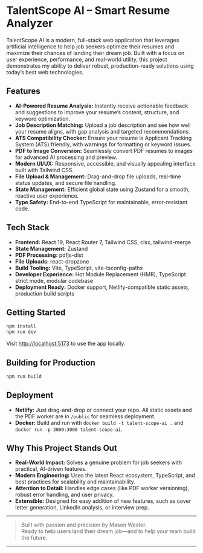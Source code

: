 
# TalentScope AI – Smart Resume Analyzer

TalentScope AI is a modern, full-stack web application that leverages artificial intelligence to help job seekers optimize their resumes and maximize their chances of landing their dream job. Built with a focus on user experience, performance, and real-world utility, this project demonstrates my ability to deliver robust, production-ready solutions using today’s best web technologies.

## Features

- **AI-Powered Resume Analysis:** Instantly receive actionable feedback and suggestions to improve your resume’s content, structure, and keyword optimization.
- **Job Description Matching:** Upload a job description and see how well your resume aligns, with gap analysis and targeted recommendations.
- **ATS Compatibility Checker:** Ensure your resume is Applicant Tracking System (ATS) friendly, with warnings for formatting or keyword issues.
- **PDF to Image Conversion:** Seamlessly convert PDF resumes to images for advanced AI processing and preview.
- **Modern UI/UX:** Responsive, accessible, and visually appealing interface built with Tailwind CSS.
- **File Upload & Management:** Drag-and-drop file uploads, real-time status updates, and secure file handling.
- **State Management:** Efficient global state using Zustand for a smooth, reactive user experience.
- **Type Safety:** End-to-end TypeScript for maintainable, error-resistant code.

## Tech Stack

- **Frontend:** React 19, React Router 7, Tailwind CSS, clsx, tailwind-merge
- **State Management:** Zustand
- **PDF Processing:** pdfjs-dist
- **File Uploads:** react-dropzone
- **Build Tooling:** Vite, TypeScript, vite-tsconfig-paths
- **Developer Experience:** Hot Module Replacement (HMR), TypeScript strict mode, modular codebase
- **Deployment Ready:** Docker support, Netlify-compatible static assets, production build scripts

## Getting Started

```bash
npm install
npm run dev
```
Visit [http://localhost:5173](http://localhost:5173) to use the app locally.

## Building for Production

```bash
npm run build
```

## Deployment

- **Netlify:** Just drag-and-drop or connect your repo. All static assets and the PDF worker are in `/public` for seamless deployment.
- **Docker:** Build and run with `docker build -t talent-scope-ai .` and `docker run -p 3000:3000 talent-scope-ai`.

## Why This Project Stands Out

- **Real-World Impact:** Solves a genuine problem for job seekers with practical, AI-driven features.
- **Modern Engineering:** Uses the latest React ecosystem, TypeScript, and best practices for scalability and maintainability.
- **Attention to Detail:** Handles edge cases (like PDF worker versioning), robust error handling, and user privacy.
- **Extensible:** Designed for easy addition of new features, such as cover letter generation, LinkedIn analysis, or interview prep.

---

> Built with passion and precision by Mason Wester.  
> Ready to help users land their dream job—and to help your team build the future.

---

